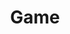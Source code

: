 ---
# Feel free to add content and custom Front Matter to this file.
# To modify the layout, see https://jekyllrb.com/docs/themes/#overriding-theme-defaults
title: Game
permalink: /test/
layout: base
---